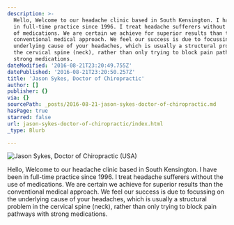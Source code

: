 ```yaml
---
description: >-
  Hello, Welcome to our headache clinic based in South Kensington. I have been
  in full-time practice since 1996. I treat headache sufferers without the use
  of medications. We are certain we achieve for superior results than the
  conventional medical approach. We feel our success is due to focussing on the
  underlying cause of your headaches, which is usually a structural problem in
  the cervical spine (neck), rather than only trying to block pain pathways with
  strong medications. 
dateModified: '2016-08-21T23:20:49.755Z'
datePublished: '2016-08-21T23:20:50.257Z'
title: 'Jason Sykes, Doctor of Chiropractic'
author: []
publisher: {}
via: {}
sourcePath: _posts/2016-08-21-jason-sykes-doctor-of-chiropractic.md
hasPage: true
starred: false
url: jason-sykes-doctor-of-chiropractic/index.html
_type: Blurb

---
```

![Jason Sykes, Doctor of Chiropractic (USA)](https://the-grid-user-content.s3-us-west-2.amazonaws.com/b2070d57-83b6-440c-bb8d-2e42cd5d4a21.jpg)

Hello, Welcome to our headache clinic based in South Kensington. I have been in full-time practice since 1996\. I treat headache sufferers without the use of medications. We are certain we achieve for superior results than the conventional medical approach. We feel our success is due to focussing on the underlying cause of your headaches, which is usually a structural problem in the cervical spine (neck), rather than only trying to block pain pathways with strong medications.